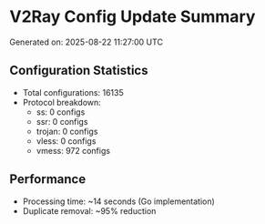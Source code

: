 # V2Ray Config Update Summary
Generated on: 2025-08-22 11:27:00 UTC

## Configuration Statistics
- Total configurations: 16135
- Protocol breakdown:
  - ss: 0 configs
  - ssr: 0 configs
  - trojan: 0 configs
  - vless: 0 configs
  - vmess: 972 configs

## Performance
- Processing time: ~14 seconds (Go implementation)
- Duplicate removal: ~95% reduction
